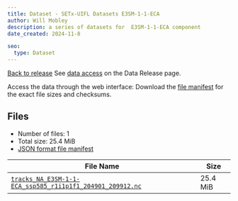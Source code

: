 ```yaml
---
title: Dataset - SETx-UIFL Datasets E3SM-1-1-ECA
author: Will Mobley
description: a series of datasets for  E3SM-1-1-ECA component
date_created: 2024-11-8

seo:
  type: Dataset
---
```


[Back to release](./index.html#datasets)
See [data access](./index.html#data-access) on the Data Release page.

Access the data through the  web interface: 
Download the [file manifest](https://web.corral.tacc.utexas.edu//datasets//E3SM-1-1-ECA/manifest.json) for the exact file sizes and checksums.

## Files

- Number of files: 1
- Total size: 25.4 MiB
- [JSON format file manifest](https://web.corral.tacc.utexas.edu//datasets//E3SM-1-1-ECA/manifest.json)

|                                                                                                           File Name                                                                                                            |   Size   |
| ------------------------------------------------------------------------------------------------------------------------------------------------------------------------------------------------------------------------------ | -------- |
| [`tracks_NA_E3SM-1-1-ECA_ssp585_r1i1p1f1_204901_209912.nc`](https://web.corral.tacc.utexas.edu/setxuifl/tropical_cyclones/downscaled_cmip6_tracks/ssp585/E3SM-1-1-ECA/tracks_NA_E3SM-1-1-ECA_ssp585_r1i1p1f1_204901_209912.nc) | 25.4 MiB |
